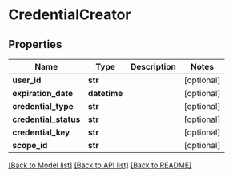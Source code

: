 # CredentialCreator

## Properties
Name | Type | Description | Notes
------------ | ------------- | ------------- | -------------
**user_id** | **str** |  | [optional] 
**expiration_date** | **datetime** |  | [optional] 
**credential_type** | **str** |  | [optional] 
**credential_status** | **str** |  | [optional] 
**credential_key** | **str** |  | [optional] 
**scope_id** | **str** |  | [optional] 

[[Back to Model list]](../README.md#documentation-for-models) [[Back to API list]](../README.md#documentation-for-api-endpoints) [[Back to README]](../README.md)



